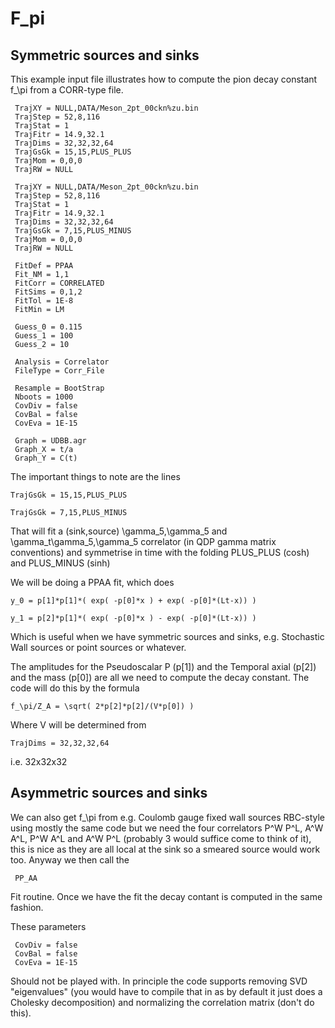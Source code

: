 # F_pi

## Symmetric sources and sinks

This example input file illustrates how to compute the pion decay constant f_\pi from a CORR-type file.

     TrajXY = NULL,DATA/Meson_2pt_00ckn%zu.bin
     TrajStep = 52,8,116
     TrajStat = 1
     TrajFitr = 14.9,32.1
     TrajDims = 32,32,32,64
     TrajGsGk = 15,15,PLUS_PLUS
     TrajMom = 0,0,0
     TrajRW = NULL

     TrajXY = NULL,DATA/Meson_2pt_00ckn%zu.bin
     TrajStep = 52,8,116
     TrajStat = 1
     TrajFitr = 14.9,32.1
     TrajDims = 32,32,32,64
     TrajGsGk = 7,15,PLUS_MINUS
     TrajMom = 0,0,0
     TrajRW = NULL

     FitDef = PPAA
     Fit_NM = 1,1
     FitCorr = CORRELATED
     FitSims = 0,1,2
     FitTol = 1E-8
     FitMin = LM

     Guess_0 = 0.115
     Guess_1 = 100
     Guess_2 = 10

     Analysis = Correlator
     FileType = Corr_File

     Resample = BootStrap
     Nboots = 1000
     CovDiv = false
     CovBal = false
     CovEva = 1E-15

     Graph = UDBB.agr
     Graph_X = t/a
     Graph_Y = C(t)

The important things to note are the lines

    TrajGsGk = 15,15,PLUS_PLUS
    
    TrajGsGk = 7,15,PLUS_MINUS

That will fit a (sink,source) \gamma_5,\gamma_5 and \gamma_t\gamma_5,\gamma_5 correlator (in QDP gamma matrix conventions) and symmetrise in time with the folding PLUS_PLUS (cosh) and PLUS_MINUS (sinh)

We will be doing a PPAA fit, which does

    y_0 = p[1]*p[1]*( exp( -p[0]*x ) + exp( -p[0]*(Lt-x)) )
    
    y_1 = p[2]*p[1]*( exp( -p[0]*x ) - exp( -p[0]*(Lt-x)) )	

Which is useful when we have symmetric sources and sinks, e.g. Stochastic Wall sources or point sources or whatever.

The amplitudes for the Pseudoscalar P (p[1]) and the Temporal axial (p[2]) and the mass (p[0]) are all we need to compute the decay constant. The code will do this by the formula

    f_\pi/Z_A = \sqrt( 2*p[2]*p[2]/(V*p[0]) )

Where V will be determined from

    TrajDims = 32,32,32,64

i.e. 32x32x32

## Asymmetric sources and sinks

We can also get f_\pi from e.g. Coulomb gauge fixed wall sources RBC-style using mostly the same code but we need the four correlators P^W P^L, A^W A^L, P^W A^L and A^W P^L (probably 3 would suffice come to think of it), this is nice as they are all local at the sink so a smeared source would work too. Anyway we then call the

     PP_AA

Fit routine. Once we have the fit the decay contant is computed in the same fashion.

These parameters

     CovDiv = false
     CovBal = false
     CovEva = 1E-15

Should not be played with. In principle the code supports removing SVD "eigenvalues" (you would have to compile that in as by default it just does a Cholesky decomposition) and normalizing the correlation matrix (don't do this).